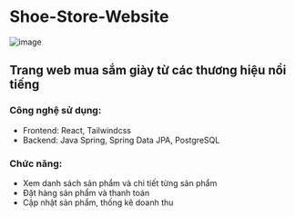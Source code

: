 # Shoe-Store-Website
![image](https://user-images.githubusercontent.com/75305838/191998894-a2d79dd9-7941-460f-baee-1a08ce8716e5.png)
## Trang web mua sắm giày từ các thương hiệu nổi tiếng
### Công nghệ sử dụng:
- Frontend: React, Tailwindcss
- Backend: Java Spring, Spring Data JPA, PostgreSQL
### Chức năng:
- Xem danh sách sản phẩm và chi tiết từng sản phẩm
- Đặt hàng sản phẩm và thanh toán
- Cập nhật sản phẩm, thống kê doanh thu

